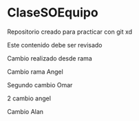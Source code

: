 # ClaseSOEquipo

Repositorio creado para practicar con git xd 

Este contenido debe ser revisado

Cambio realizado desde rama


Cambio rama Angel


Segundo cambio Omar


2 cambio angel



Cambio Alan
